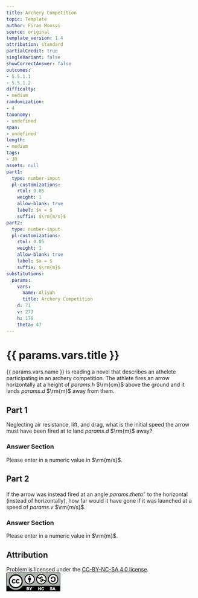 ```yaml
---
title: Archery Competition
topic: Template
author: Firas Moosvi
source: original
template_version: 1.4
attribution: standard
partialCredit: true
singleVariant: false
showCorrectAnswer: false
outcomes:
- 5.5.1.1
- 5.5.1.2
difficulty:
- medium
randomization:
- 4
taxonomy:
- undefined
span:
- undefined
length:
- medium
tags:
- JR
assets: null
part1:
  type: number-input
  pl-customizations:
    rtol: 0.05
    weight: 1
    allow-blank: true
    label: $v = $
    suffix: $\rm{m/s}$
part2:
  type: number-input
  pl-customizations:
    rtol: 0.05
    weight: 1
    allow-blank: true
    label: $x = $
    suffix: $\rm{m}$
substitutions:
  params:
    vars:
      name: Aliyah
      title: Archery Competition
    d: 71
    v: 273
    h: 178
    theta: 47
---
```

# {{ params.vars.title }}
{{ params.vars.name }} is reading a novel that describes an athelete participating in an archery competition.
The athlete fires an arrow horizontally at a height of ${{ params.h }}$ $\rm{cm}$ above the ground and it lands ${{ params.d }}$ $\rm{m}$ away from them.

## Part 1

Neglecting air resistance, lift, and drag, what is the initial speed the arrow must have been fired at to land ${{ params.d }}$ $\rm{m}$ away?

### Answer Section

Please enter in a numeric value in $\rm{m/s}$.

## Part 2

If the arrow was instead fired at an angle ${{ params.theta }}^\circ$ to the horizontal (instead of horizontally), how far would it have gone if it was launched at a speed of ${{ params.v }}$ $\rm{m/s}$.

### Answer Section

Please enter in a numeric value in $\rm{m}$.

## Attribution

Problem is licensed under the [CC-BY-NC-SA 4.0 license](https://creativecommons.org/licenses/by-nc-sa/4.0/).<br> ![The Creative Commons 4.0 license requiring attribution-BY, non-commercial-NC, and share-alike-SA license.](https://raw.githubusercontent.com/firasm/bits/master/by-nc-sa.png)